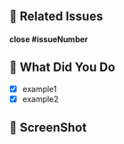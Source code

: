 ## 🎀 Related Issues

#### close #issueNumber

## 🤔 What Did You Do
- [x] example1
- [x] example2

## 📸 ScreenShot
